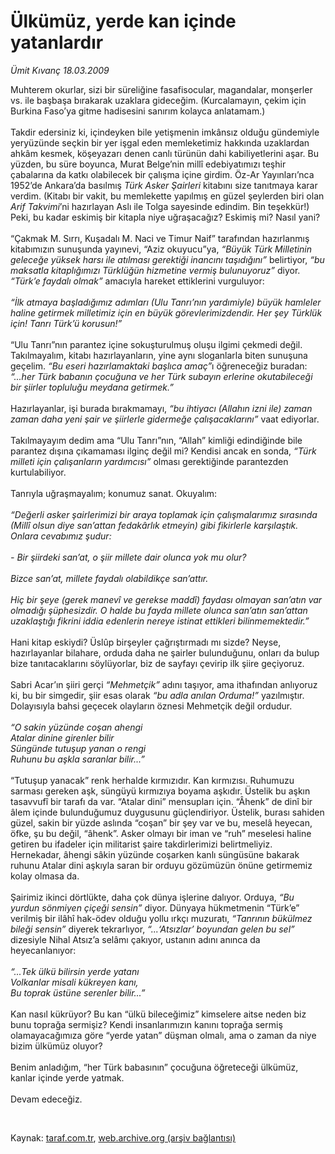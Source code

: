 # Ülkümüz, yerde kan içinde yatanlardır

*Ümit Kıvanç 18.03.2009*

<div class="taraf_structure_2col_1zq">
<div class="margen_n">



 <p>Muhterem okurlar, sizi bir süreliğine fasafisocular, magandalar, monşerler vs. ile başbaşa bırakarak uzaklara gideceğim. (Kurcalamayın, çekim için Burkina Faso’ya gitme hadisesini sanırım kolayca anlatamam.) <br/><br/>Takdir edersiniz ki, içindeyken bile yetişmenin imkânsız olduğu gündemiyle yeryüzünde seçkin bir yer işgal eden memleketimiz hakkında uzaklardan ahkâm kesmek, köşeyazarı denen canlı türünün dahi kabiliyetlerini aşar. Bu yüzden, bu süre boyunca, Murat Belge’nin millî edebiyatımızı teşhir çabalarına da katkı olabilecek bir çalışma içine girdim. Öz-Ar Yayınları’nca 1952’de Ankara’da basılmış <i>Türk Asker Şairleri </i>kitabını size tanıtmaya karar verdim. (Kitabı bir vakit, bu memlekette yapılmış en güzel şeylerden biri olan <i>Arif Takvimi</i>’ni hazırlayan Aslı ile Tolga sayesinde edindim. Bin teşekkür!) Peki, bu kadar eskimiş bir kitapla niye uğraşacağız? Eskimiş mi? Nasıl yani? <br/><br/>“Çakmak M. Sırrı, Kuşadalı M. Naci ve Timur Naif” tarafından hazırlanmış kitabımızın sunuşunda yayınevi, “Aziz okuyucu”ya, <i>“Büyük Türk Milletinin geleceğe yüksek harsı ile atılması gerektiği inancını taşıdığını”</i> belirtiyor, <i>“bu maksatla kitaplığımızı Türklüğün hizmetine vermiş bulunuyoruz”</i> diyor. <i>“Türk’e faydalı olmak”</i> amacıyla hareket ettiklerini vurguluyor:<i> <br/><br/>“İlk atmaya başladığımız adımları (Ulu Tanrı’nın yardımiyle) büyük hamleler haline getirmek milletimiz için en büyük görevlerimizdendir. Her şey Türklük için! Tanrı Türk’ü korusun!”</i> <br/><br/>“Ulu Tanrı”nın parantez içine sokuşturulmuş oluşu ilgimi çekmedi değil. Takılmayalım, kitabı hazırlayanların, yine aynı sloganlarla biten sunuşuna geçelim. <i>“Bu eseri hazırlamaktaki başlıca amaç”</i>ı öğreneceğiz buradan: <i>“...her Türk babanın çocuğuna ve her Türk subayın erlerine okutabileceği bir şiirler topluluğu meydana getirmek.”</i> <br/><br/>Hazırlayanlar, işi burada bırakmamayı, <i>“bu ihtiyacı (Allahın izni ile) zaman zaman daha yeni şair ve şiirlerle gidermeğe çalışacaklarını”</i> vaat ediyorlar. <br/><br/>Takılmayayım dedim ama “Ulu Tanrı”nın, “Allah” kimliği edindiğinde bile parantez dışına çıkamaması ilginç değil mi? Kendisi ancak en sonda, <i>“Türk milleti için çalışanların yardımcısı”</i> olması gerektiğinde parantezden kurtulabiliyor. <br/><br/>Tanrıyla uğraşmayalım; konumuz sanat. Okuyalım:<i> <br/><br/>“Değerli asker şairlerimizi bir araya toplamak için çalışmalarımız sırasında (Millî olsun diye san’attan fedakârlık etmeyin) gibi fikirlerle karşılaştık. Onlara cevabımız şudur: <br/><br/>- Bir şiirdeki san’at, o şiir millete dair olunca yok mu olur? <br/><br/>Bizce san’at, millete faydalı olabildikçe san’attır. <br/><br/>Hiç bir şeye (gerek manevî ve gerekse maddî) faydası olmayan san’atın var olmadığı şüphesizdir. O halde bu fayda millete olunca san’atın san’attan uzaklaştığı fikrini iddia edenlerin nereye istinat ettikleri bilinmemektedir.”</i> <br/><br/>Hani kitap eskiydi? Üslûp birşeyler çağrıştırmadı mı sizde? Neyse, hazırlayanlar bilahare, orduda daha ne şairler bulunduğunu, onları da bulup bize tanıtacaklarını söylüyorlar, biz de sayfayı çevirip ilk şiire geçiyoruz. <br/><br/>Sabri Acar’ın şiiri gerçi <i>“Mehmetçik”</i> adını taşıyor, ama ithafından anlıyoruz ki, bu bir simgedir, şiir esas olarak <i>“bu adla anılan Orduma!” </i>yazılmıştır. Dolayısıyla bahsi geçecek olayların öznesi Mehmetçik değil ordudur.<i> <br/><br/>“O sakin yüzünde coşan ahengi <br/>Atalar dinine girenler bilir <br/>Süngünde tutuşup yanan o rengi <br/>Ruhunu bu aşkla saranlar bilir...”</i> <br/><br/>“Tutuşup yanacak” renk herhalde kırmızıdır. Kan kırmızısı. Ruhumuzu sarması gereken aşk, süngüyü kırmızıya boyama aşkıdır. Üstelik bu aşkın tasavvufî bir tarafı da var. “Atalar dini” mensupları için. “Âhenk” de dinî bir âlem içinde bulunduğumuz duygusunu güçlendiriyor. Üstelik, burası sahiden güzel, sakin bir yüzde aslında “coşan” bir şey var ve bu, meselâ heyecan, öfke, şu bu değil, “âhenk”. Asker olmayı bir iman ve “ruh” meselesi haline getiren bu ifadeler için militarist şaire takdirlerimizi belirtmeliyiz. Hernekadar, âhengi sâkin yüzünde coşarken kanlı süngüsüne bakarak ruhunu Atalar dini aşkıyla saran bir orduyu gözümüzün önüne getirmemiz kolay olmasa da. <br/><br/>Şairimiz ikinci dörtlükte, daha çok dünya işlerine dalıyor. Orduya, <i>“Bu yurdun sönmiyen çiçeği sensin”</i> diyor. Dünyaya hükmetmenin “Türk’e” verilmiş bir ilâhî hak-ödev olduğu yollu ırkçı muzuratı, <i>“Tanrının bükülmez bileği sensin”</i> diyerek tekrarlıyor, <i>“...‘Atsızlar’ boyundan gelen bu sel”</i> dizesiyle Nihal Atsız’a selâmı çakıyor, ustanın adını anınca da heyecanlanıyor:<i> <br/><br/>“...Tek ülkü bilirsin yerde yatanı <br/>Volkanlar misali kükreyen kanı, <br/>Bu toprak üstüne serenler bilir...”</i> <br/><br/>Kan nasıl kükrüyor? Bu kan “ülkü bileceğimiz” kimselere aitse neden biz bunu toprağa sermişiz? Kendi insanlarımızın kanını toprağa sermiş olamayacağımıza göre “yerde yatan” düşman olmalı, ama o zaman da niye bizim ülkümüz oluyor? <br/><br/>Benim anladığım, “her Türk babasının” çocuğuna öğreteceği ülkümüz, kanlar içinde yerde yatmak. <br/><br/>Devam edeceğiz.</p>

<br/>


<div id="taraf_not">
</div>

</div>


</div>

Kaynak: [taraf.com.tr](http://www.taraf.com.tr:80/makale/4546.htm), [web.archive.org (arşiv bağlantısı)](http://web.archive.org/web/20090527200304/http://www.taraf.com.tr:80/makale/4546.htm)

